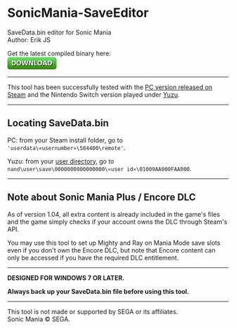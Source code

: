 # SonicMania-SaveEditor
SaveData.bin editor for Sonic Mania<br />
Author: Erik JS

Get the latest compiled binary here:<br />
[![Dropbox](./download.png)](https://www.dropbox.com/sh/v1mrwb1xptg31r0/AABTT7vBFqvqz4c2_TIs6aZCa?dl=0)

-----------------------------------------------------------

This tool has been successfully tested with the [PC version released on Steam](https://store.steampowered.com/app/584400/Sonic_Mania/) and the Nintendo Switch version played under [Yuzu](https://yuzu-emu.org).

-----------------------------------------------------------

## Locating SaveData.bin

PC: from your Steam install folder, go to `'userdata\«usernumber»\584400\remote'`.

Yuzu: from your [user directory](https://yuzu-emu.org/wiki/user-directory/), go to `nand\user\save\0000000000000000\«user id»\01009AA000FAA000`.

-----------------------------------------------------------

## Note about Sonic Mania Plus / Encore DLC

As of version 1.04, all extra content is already included in the game's files and the game simply checks if your account owns the DLC through Steam's API.

You may use this tool to set up Mighty and Ray on Mania Mode save slots even if you don't own the Encore DLC, but note that Encore content can only be accessed if you have the required DLC entitlement.

-----------------------------------------------------------

**DESIGNED FOR WINDOWS 7 OR LATER.**

**Always back up your SaveData.bin file before using this tool.**

--------------------------------------------------------

This tool is not made or supported by SEGA or its affiliates.<br />
Sonic Mania © SEGA.